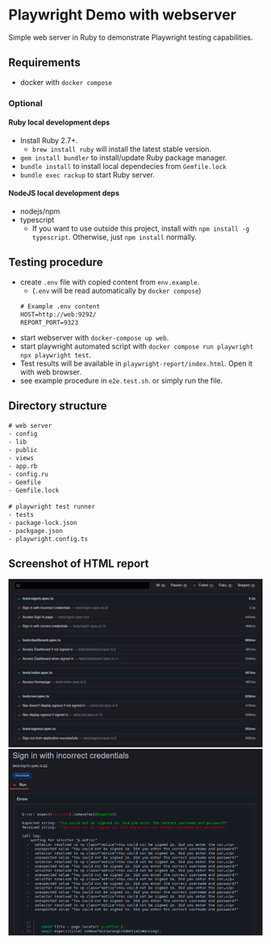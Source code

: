 # Playwright Demo with webserver
Simple web server in Ruby to demonstrate Playwright testing capabilities.

## Requirements
- docker with `docker compose`

### Optional

#### Ruby local development deps
- Install Ruby 2.7+.
  - `brew install ruby` will install the latest stable version.
- `gem install bundler` to install/update Ruby package manager.
- `bundle install` to install local dependecies from `Gemfile.lock`
- `bundle exec rackup` to start Ruby server.

#### NodeJS local development deps
- nodejs/npm
- typescript
  - If you want to use outside this project, install with `npm install -g typescript`. Otherwise, just `npm install` normally.

## Testing procedure
- create `.env` file with copied content from `env.example`.
  - (`.env` will be read automatically by `docker compose`)
  ```shell
  # Example .env content
  HOST=http://web:9292/
  REPORT_PORT=9323
  ```
- start webserver with `docker-compose up web`.
- start playwright automated script with `docker compose run playwright npx playwright test`.
- Test results will be available in `playwright-report/index.html`. Open it with web browser.
- see example procedure in `e2e.test.sh`. or simply run the file.

## Directory structure
```
# web server
- config
- lib
- public
- views
- app.rb
- config.ru
- Gemfile
- Gemfile.lock

# playwright test runner
- tests
- package-lock.json
- packgage.json
- playwright.config.ts
```

## Screenshot of HTML report
![HTML report](/screenshots/html-report.png)
![Fail report](/screenshots/fail-detail.png)
